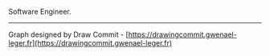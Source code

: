 Software Engineer.

---

Graph designed by Draw Commit - [https://drawingcommit.gwenael-leger.fr](https://drawingcommit.gwenael-leger.fr)
